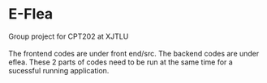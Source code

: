 # E-Flea
Group project for CPT202 at XJTLU <br><br>
The frontend codes are under front end/src.
The backend codes are under eflea.
These 2 parts of codes need to be run at the same time for a sucessful running application.

